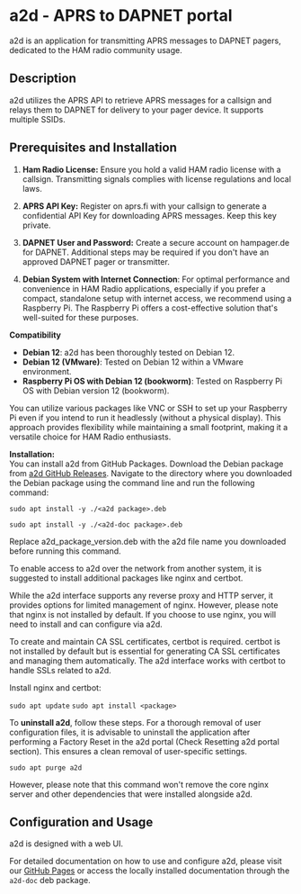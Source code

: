 # a2d - APRS to DAPNET portal

a2d is an application for transmitting APRS messages to DAPNET pagers, dedicated
to the HAM radio community usage.

## Description

a2d utilizes the APRS API to retrieve APRS messages for a callsign and relays
them to DAPNET for delivery to your pager device. It supports multiple SSIDs.

## Prerequisites and Installation

1. **Ham Radio License:** Ensure you hold a valid HAM radio license with a
   callsign. Transmitting signals complies with license regulations and local
   laws.

2. **APRS API Key:** Register on aprs.fi with your callsign to generate a
   confidential API Key for downloading APRS messages. Keep this key private.

3. **DAPNET User and Password:** Create a secure account on hampager.de for
   DAPNET. Additional steps may be required if you don't have an approved DAPNET
   pager or transmitter.

4. **Debian System with Internet Connection**: For optimal performance and
   convenience in HAM Radio applications, especially if you prefer a compact,
   standalone setup with internet access, we recommend using a Raspberry Pi. The
   Raspberry Pi offers a cost-effective solution that's well-suited for these
   purposes.

**Compatibility**
- **Debian 12**: a2d has been thoroughly tested on Debian 12.
- **Debian 12 (VMware)**: Tested on Debian 12 within a VMware environment.
- **Raspberry Pi OS with Debian 12 (bookworm)**: Tested on Raspberry Pi OS with
  Debian version 12 (bookworm).

You can utilize various packages like VNC or SSH to set up your Raspberry Pi
even if you intend to run it headlessly (without a physical display). This
approach provides flexibility while maintaining a small footprint, making it a
versatile choice for HAM Radio enthusiasts.

**Installation:**  
You can install a2d from GitHub Packages. Download the Debian package from [a2d
GitHub Releases](https://github.com/NGC2023/a2d/releases). Navigate to the
directory where you downloaded the Debian package using the command line and run
the following command:

`sudo apt install -y ./<a2d package>.deb`

`sudo apt install -y ./<a2d-doc package>.deb`

Replace a2d_package_version.deb with the a2d file name you downloaded before
running this command.

To enable access to a2d over the network from another system, it is suggested to
install additional packages like nginx and certbot.

While the a2d interface supports any reverse proxy and HTTP server, it provides
options for limited management of nginx. However, please note that nginx is not
installed by default. If you choose to use nginx, you will need to install and
can configure via a2d.

To create and maintain CA SSL certificates, certbot is required. certbot is not
installed by default but is essential for generating CA SSL certificates and
managing them automatically. The a2d interface works with certbot to handle SSLs
related to a2d.

Install nginx and certbot:

`sudo apt update` `sudo apt install <package>`

To **uninstall a2d**, follow these steps. For a thorough removal of user
configuration files, it is advisable to uninstall the application after
performing a Factory Reset in the a2d portal (Check Resetting a2d portal
section). This ensures a clean removal of user-specific settings.

`sudo apt purge a2d`

However, please note that this command won't remove the core nginx server and
other dependencies that were installed alongside a2d. 
    
## Configuration and Usage

a2d is designed with a web UI.

For detailed documentation on how to use and configure a2d, please visit our
[GitHub Pages](https://ngc2023.github.io/a2d/) or access the locally installed
documentation through the `a2d-doc` deb package.
